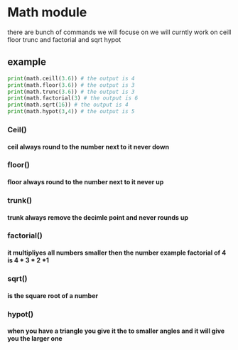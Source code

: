 # Math module 
there are bunch of commands we  will focuse on we will curntly work on ceill floor trunc and factorial and sqrt hypot
## example
```python
print(math.ceill(3.6)) # the output is 4
print(math.floor(3.6)) # the output is 3
print(math.trunc(3.6)) # the output is 3
print(math.factorial(3) # the output is 6
print(math.sqrt(16)) # the output is 4
print(math.hypot(3,4)) # the output is 5
```
### Ceil()
#### ceil always round to the number next to it never down
### floor()
#### floor always round to the number next to it never up
###  trunk() 
#### trunk always remove the decimle point and never rounds up 
### factorial()
#### it multipliyes all numbers smaller then the number example factorial of 4 is 4 * 3 * 2 *1
### sqrt()
#### is the square root of a number
### hypot()
#### when you have a triangle you give it the to smaller angles and it will give you the larger one

